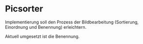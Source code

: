 # Picsorter

Implementierung soll den Prozess der Bildbearbeitung (Sortierung, Einordnung und Benennung) erleichtern.

Aktuell umgesetzt ist die Benennung.


